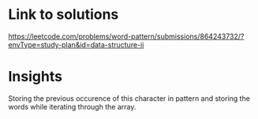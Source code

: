 # Link to solutions
https://leetcode.com/problems/word-pattern/submissions/864243732/?envType=study-plan&id=data-structure-ii

# Insights
Storing the previous occurence of this character in pattern and storing the words while iterating through the array.